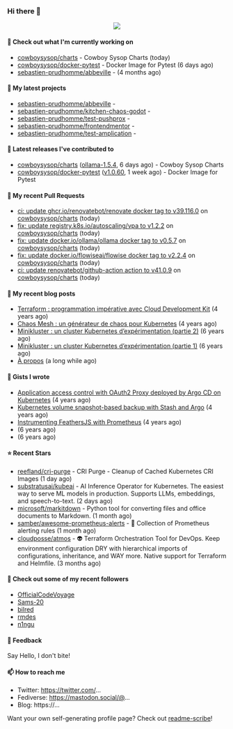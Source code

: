 ### Hi there 👋

<p align="center"><img src="https://github-readme-stats.vercel.app/api?username=sebastien-prudhomme&show_icons=true&locale=en"/></p>

#### 👷 Check out what I'm currently working on

- [cowboysysop/charts](https://github.com/cowboysysop/charts) - Cowboy Sysop Charts (today)
- [cowboysysop/docker-pytest](https://github.com/cowboysysop/docker-pytest) - Docker Image for Pytest (6 days ago)
- [sebastien-prudhomme/abbeville](https://github.com/sebastien-prudhomme/abbeville) -  (4 months ago)

#### 🌱 My latest projects

- [sebastien-prudhomme/abbeville](https://github.com/sebastien-prudhomme/abbeville) - 
- [sebastien-prudhomme/kitchen-chaos-godot](https://github.com/sebastien-prudhomme/kitchen-chaos-godot) - 
- [sebastien-prudhomme/test-pushprox](https://github.com/sebastien-prudhomme/test-pushprox) - 
- [sebastien-prudhomme/frontendmentor](https://github.com/sebastien-prudhomme/frontendmentor) - 
- [sebastien-prudhomme/test-amplication](https://github.com/sebastien-prudhomme/test-amplication) - 

#### 🔭 Latest releases I've contributed to

- [cowboysysop/charts](https://github.com/cowboysysop/charts) ([ollama-1.5.4](https://github.com/cowboysysop/charts/releases/tag/ollama-1.5.4), 6 days ago) - Cowboy Sysop Charts
- [cowboysysop/docker-pytest](https://github.com/cowboysysop/docker-pytest) ([v1.0.60](https://github.com/cowboysysop/docker-pytest/releases/tag/v1.0.60), 1 week ago) - Docker Image for Pytest

#### 🔨 My recent Pull Requests

- [ci: update ghcr.io/renovatebot/renovate docker tag to v39.116.0](https://github.com/cowboysysop/charts/pull/813) on [cowboysysop/charts](https://github.com/cowboysysop/charts) (today)
- [fix: update registry.k8s.io/autoscaling/vpa to v1.2.2](https://github.com/cowboysysop/charts/pull/812) on [cowboysysop/charts](https://github.com/cowboysysop/charts) (today)
- [fix: update docker.io/ollama/ollama docker tag to v0.5.7](https://github.com/cowboysysop/charts/pull/811) on [cowboysysop/charts](https://github.com/cowboysysop/charts) (today)
- [fix: update docker.io/flowiseai/flowise docker tag to v2.2.4](https://github.com/cowboysysop/charts/pull/810) on [cowboysysop/charts](https://github.com/cowboysysop/charts) (today)
- [ci: update renovatebot/github-action action to v41.0.9](https://github.com/cowboysysop/charts/pull/809) on [cowboysysop/charts](https://github.com/cowboysysop/charts) (today)

#### 📜 My recent blog posts

- [Terraform : programmation impérative avec Cloud Development Kit](https://www.cowboysysop.com/post/terraform-programmation-imperative-avec-cloud-development-kit/) (4 years ago)
- [Chaos Mesh : un générateur de chaos pour Kubernetes](https://www.cowboysysop.com/post/chaos-mesh-un-generateur-de-chaos-pour-kubernetes/) (4 years ago)
- [Minikluster : un cluster Kubernetes d’expérimentation (partie 2)](https://www.cowboysysop.com/post/minikluster-un-cluster-kubernetes-d-experimentation-partie-2/) (6 years ago)
- [Minikluster : un cluster Kubernetes d’expérimentation (partie 1)](https://www.cowboysysop.com/post/minikluster-un-cluster-kubernetes-d-experimentation-partie-1/) (6 years ago)
- [À propos](https://www.cowboysysop.com/page/a-propos/) (a long while ago)

#### 📓 Gists I wrote

- [Application access control with OAuth2 Proxy deployed by Argo CD on Kubernetes](https://gist.github.com/c90af146c465305087d5f5a55990ca71) (4 years ago)
- [Kubernetes volume snapshot-based backup with Stash and Argo](https://gist.github.com/c53e870dc6b4987fefa4c36ea9f1187c) (4 years ago)
- [Instrumenting FeathersJS with Prometheus](https://gist.github.com/93ab307c8c03a9c5fdb1ff728f413855) (4 years ago)
- [](https://gist.github.com/9827398f4f792569e56351ac56e80b80) (6 years ago)
- [](https://gist.github.com/064f0ea019c9ff37b71ebc023c0a0c6b) (6 years ago)

#### ⭐ Recent Stars

- [reefland/cri-purge](https://github.com/reefland/cri-purge) - CRI Purge - Cleanup of Cached Kubernetes CRI Images (1 day ago)
- [substratusai/kubeai](https://github.com/substratusai/kubeai) - AI Inference Operator for Kubernetes. The easiest way to serve ML models in production. Supports LLMs, embeddings, and speech-to-text. (2 days ago)
- [microsoft/markitdown](https://github.com/microsoft/markitdown) - Python tool for converting files and office documents to Markdown. (1 month ago)
- [samber/awesome-prometheus-alerts](https://github.com/samber/awesome-prometheus-alerts) - 🚨 Collection of Prometheus alerting rules (1 month ago)
- [cloudposse/atmos](https://github.com/cloudposse/atmos) - 👽 Terraform Orchestration Tool for DevOps. Keep environment configuration DRY with hierarchical imports of configurations, inheritance, and WAY more. Native support for Terraform and Helmfile. (3 months ago)

#### 👯 Check out some of my recent followers

- [OfficialCodeVoyage](https://github.com/OfficialCodeVoyage)
- [Sams-20](https://github.com/Sams-20)
- [bilred](https://github.com/bilred)
- [rmdes](https://github.com/rmdes)
- [n1ngu](https://github.com/n1ngu)

#### 💬 Feedback

Say Hello, I don't bite!

#### 📫 How to reach me

- Twitter: https://twitter.com/...
- Fediverse: https://mastodon.social/@...
- Blog: https://...

Want your own self-generating profile page? Check out [readme-scribe](https://github.com/muesli/readme-scribe)!
